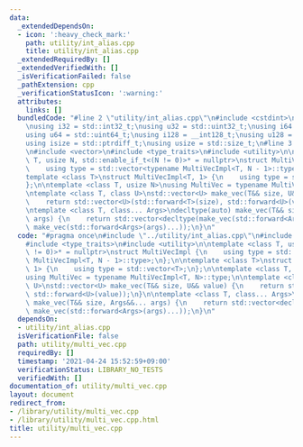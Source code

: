```yaml
---
data:
  _extendedDependsOn:
  - icon: ':heavy_check_mark:'
    path: utility/int_alias.cpp
    title: utility/int_alias.cpp
  _extendedRequiredBy: []
  _extendedVerifiedWith: []
  _isVerificationFailed: false
  _pathExtension: cpp
  _verificationStatusIcon: ':warning:'
  attributes:
    links: []
  bundledCode: "#line 2 \"utility/int_alias.cpp\"\n#include <cstdint>\n#include <cstddef>\n\
    \nusing i32 = std::int32_t;\nusing u32 = std::uint32_t;\nusing i64 = std::int64_t;\n\
    using u64 = std::uint64_t;\nusing i128 = __int128_t;\nusing u128 = __uint128_t;\n\
    using isize = std::ptrdiff_t;\nusing usize = std::size_t;\n#line 3 \"utility/multi_vec.cpp\"\
    \n#include <vector>\n#include <type_traits>\n#include <utility>\n\ntemplate <class\
    \ T, usize N, std::enable_if_t<(N != 0)>* = nullptr>\nstruct MultiVecImpl {\n\
    \    using type = std::vector<typename MultiVecImpl<T, N - 1>::type>;\n};\n\n\
    template <class T>\nstruct MultiVecImpl<T, 1> {\n    using type = std::vector<T>;\n\
    };\n\ntemplate <class T, usize N>\nusing MultiVec = typename MultiVecImpl<T, N>::type;\n\
    \ntemplate <class T, class U>\nstd::vector<U> make_vec(T&& size, U&& value) {\n\
    \    return std::vector<U>(std::forward<T>(size), std::forward<U>(value));\n}\n\
    \ntemplate <class T, class... Args>\ndecltype(auto) make_vec(T&& size, Args&&...\
    \ args) {\n    return std::vector<decltype(make_vec(std::forward<Args>(args)...))>(std::forward<T>(size),\
    \ make_vec(std::forward<Args>(args)...));\n}\n"
  code: "#pragma once\n#include \"../utility/int_alias.cpp\"\n#include <vector>\n\
    #include <type_traits>\n#include <utility>\n\ntemplate <class T, usize N, std::enable_if_t<(N\
    \ != 0)>* = nullptr>\nstruct MultiVecImpl {\n    using type = std::vector<typename\
    \ MultiVecImpl<T, N - 1>::type>;\n};\n\ntemplate <class T>\nstruct MultiVecImpl<T,\
    \ 1> {\n    using type = std::vector<T>;\n};\n\ntemplate <class T, usize N>\n\
    using MultiVec = typename MultiVecImpl<T, N>::type;\n\ntemplate <class T, class\
    \ U>\nstd::vector<U> make_vec(T&& size, U&& value) {\n    return std::vector<U>(std::forward<T>(size),\
    \ std::forward<U>(value));\n}\n\ntemplate <class T, class... Args>\ndecltype(auto)\
    \ make_vec(T&& size, Args&&... args) {\n    return std::vector<decltype(make_vec(std::forward<Args>(args)...))>(std::forward<T>(size),\
    \ make_vec(std::forward<Args>(args)...));\n}\n"
  dependsOn:
  - utility/int_alias.cpp
  isVerificationFile: false
  path: utility/multi_vec.cpp
  requiredBy: []
  timestamp: '2021-04-24 15:52:59+09:00'
  verificationStatus: LIBRARY_NO_TESTS
  verifiedWith: []
documentation_of: utility/multi_vec.cpp
layout: document
redirect_from:
- /library/utility/multi_vec.cpp
- /library/utility/multi_vec.cpp.html
title: utility/multi_vec.cpp
---
```

